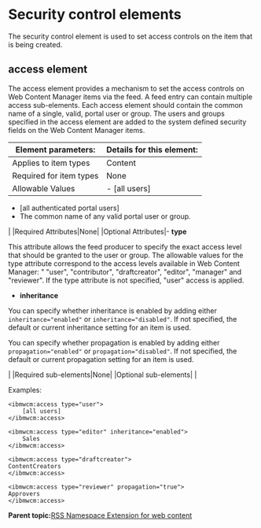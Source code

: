 # Security control elements 

The security control element is used to set access controls on the item that is being created.

## access element

The access element provides a mechanism to set the access controls on Web Content Manager items via the feed. A feed entry can contain multiple access sub-elements. Each access element should contain the common name of a single, valid, portal user or group. The users and groups specified in the access element are added to the system defined security fields on the Web Content Manager items.

|Element parameters:|Details for this element:|
|-------------------|-------------------------|
|Applies to item types|Content|
|Required for item types|None|
|Allowable Values|-   \[all users\]
-   \[all authenticated portal users\]
-   The common name of any valid portal user or group.

|
|Required Attributes|None|
|Optional Attributes|-   **type**

This attribute allows the feed producer to specify the exact access level that should be granted to the user or group. The allowable values for the type attribute correspond to the access levels available in Web Content Manager: " "user", "contributor", "draftcreator", "editor", "manager" and "reviewer". If the type attribute is not specified, "user" access is applied.

-   **inheritance**

You can specify whether inheritance is enabled by adding either `inheritance="enabled"` or `inheritance="disabled"`. If not specified, the default or current inheritance setting for an item is used.

You can specify whether propagation is enabled by adding either `propagation="enabled"` or `propagation="disabled"`. If not specified, the default or current propagation setting for an item is used.


|
|Required sub-elements|None|
|Optional sub-elements| |

Examples:

```
<ibmwcm:access type="user">
	[all users]
</ibmwcm:access>

<ibmwcm:access type="editor" inheritance="enabled">
	Sales
</ibmwcm:access>

<ibmwcm:access type="draftcreator">
ContentCreators
</ibmwcm:access>

<ibmwcm:access type="reviewer" propagation="true">
Approvers
</ibmwcm:access>
```

**Parent topic:**[RSS Namespace Extension for web content ](../wci/wci_ff_nse.md)


